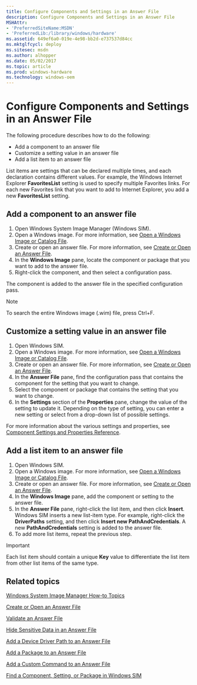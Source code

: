 ```yaml
---
title: Configure Components and Settings in an Answer File
description: Configure Components and Settings in an Answer File
MSHAttr:
- 'PreferredSiteName:MSDN'
- 'PreferredLib:/library/windows/hardware'
ms.assetid: 649ef6a0-019e-4e98-bb2d-e737537d84cc
ms.mktglfcycl: deploy
ms.sitesec: msdn
ms.author: alhopper
ms.date: 05/02/2017
ms.topic: article
ms.prod: windows-hardware
ms.technology: windows-oem
---
```

# Configure Components and Settings in an Answer File

The following procedure describes how to do the following:

* Add a component to an answer file
* Customize a setting value in an answer file
* Add a list item to an answer file

List items are settings that can be declared multiple times, and each declaration contains different values. For example, the Windows Internet Explorer **FavoritesList** setting is used to specify multiple Favorites links. For each new Favorites link that you want to add to Internet Explorer, you add a new **FavoritesList** setting.

## Add a component to an answer file

1. Open Windows System Image Manager (Windows SIM).
1. Open a Windows image. For more information, see [Open a Windows Image or Catalog File](open-a-windows-image-or-catalog-file.md).
1. Create or open an answer file. For more information, see [Create or Open an Answer File](create-or-open-an-answer-file.md).
1. In the **Windows Image** pane, locate the component or package that you want to add to the answer file.
1. Right-click the component, and then select a configuration pass.

The component is added to the answer file in the specified configuration pass.

> [!Note]
> To search the entire Windows image (.wim) file, press Ctrl+F.

## Customize a setting value in an answer file

1. Open Windows SIM.
1. Open a Windows image. For more information, see [Open a Windows Image or Catalog File](open-a-windows-image-or-catalog-file.md).
1. Create or open an answer file. For more information, see [Create or Open an Answer File](create-or-open-an-answer-file.md).
1. In the **Answer File** pane, find the configuration pass that contains the component for the setting that you want to change.
1. Select the component or package that contains the setting that you want to change.
1. In the **Settings** section of the **Properties** pane, change the value of the setting to update it. Depending on the type of setting, you can enter a new setting or select from a drop-down list of possible settings.

For more information about the various settings and properties, see [Component Settings and Properties Reference](component-settings-and-properties-reference.md).

## Add a list item to an answer file

1. Open Windows SIM.
1. Open a Windows image. For more information, see [Open a Windows Image or Catalog File](open-a-windows-image-or-catalog-file.md).
1. Create or open an answer file. For more information, see [Create or Open an Answer File](create-or-open-an-answer-file.md).
1. In the **Windows Image** pane, add the component or setting to the answer file.
1. In the **Answer File** pane, right-click the list item, and then click **Insert**. Windows SIM inserts a new list-item type. For example, right-click the **DriverPaths** setting, and then click **Insert new PathAndCredentials**. A new **PathAndCredentials** setting is added to the answer file.
1. To add more list items, repeat the previous step.

> [!Important]
> Each list item should contain a unique **Key** value to differentiate the list item from other list items of the same type.

## Related topics

[Windows System Image Manager How-to Topics](windows-system-image-manager-how-to-topics.md)

[Create or Open an Answer File](create-or-open-an-answer-file.md)

[Validate an Answer File](validate-an-answer-file.md)

[Hide Sensitive Data in an Answer File](hide-sensitive-data-in-an-answer-file.md)

[Add a Device Driver Path to an Answer File](add-a-device-driver-path-to-an-answer-file.md)

[Add a Package to an Answer File](add-a-package-to-an-answer-file.md)

[Add a Custom Command to an Answer File](add-a-custom-command-to-an-answer-file.md)

[Find a Component, Setting, or Package in Windows SIM](find-a-component-setting-or-package-in-windows-sim.md)